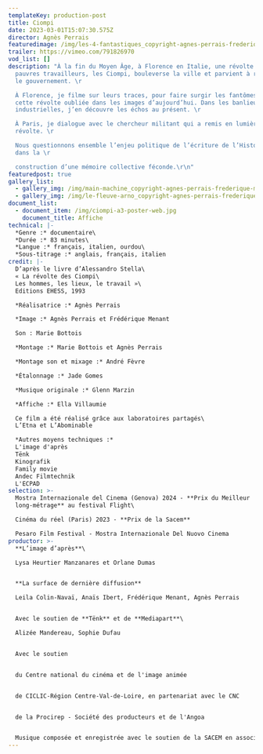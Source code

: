 ```yaml
---
templateKey: production-post
title: Ciompi
date: 2023-03-01T15:07:30.575Z
director: Agnès Perrais
featuredimage: /img/les-4-fantastiques_copyright-agnes-perrais-frederique-menant.jpeg
trailer: https://vimeo.com/791826970
vod_list: []
description: "À la fin du Moyen Âge, à Florence en Italie, une révolte des plus
  pauvres travailleurs, les Ciompi, bouleverse la ville et parvient à renverser
  le gouvernement. \r

  À Florence, je filme sur leurs traces, pour faire surgir les fantômes de
  cette révolte oubliée dans les images d’aujourd’hui. Dans les banlieues
  industrielles, j’en découvre les échos au présent. \r

  À Paris, je dialogue avec le chercheur militant qui a remis en lumière cette
  révolte. \r

  Nous questionnons ensemble l’enjeu politique de l’écriture de l’Histoire
  dans la \r

  construction d’une mémoire collective féconde.\r\n"
featuredpost: true
gallery_list:
  - gallery_img: /img/main-machine_copyright-agnes-perrais-frederique-menant.jpeg
  - gallery_img: /img/le-fleuve-arno_copyright-agnes-perrais-frederique-menant.jpg
document_list:
  - document_item: /img/ciompi-a3-poster-web.jpg
    document_title: Affiche
technical: |-
  *Genre :* documentaire\
  *Durée :* 83 minutes\
  *Langue :* français, italien, ourdou\
  *Sous-titrage :* anglais, français, italien
credit: |-
  D’après le livre d’Alessandro Stella\
  « La révolte des Ciompi\
  Les hommes, les lieux, le travail »\
  Editions EHESS, 1993

  *Réalisatrice :* Agnès Perrais

  *Image :* Agnès Perrais et Frédérique Menant

  Son : Marie Bottois

  *Montage :* Marie Bottois et Agnès Perrais

  *Montage son et mixage :* André Fèvre

  *Étalonnage :* Jade Gomes

  *Musique originale :* Glenn Marzin

  *Affiche :* Ella Villaumie

  Ce film a été réalisé grâce aux laboratoires partagés\
  L’Etna et L’Abominable

  *Autres moyens techniques :*
  L'image d'après
  Tënk
  Kinografik
  Family movie
  Andec Filmtechnik
  L'ECPAD
selection: >-
  Mostra Internazionale del Cinema (Genova) 2024 - **Prix du Meilleur
  long-métrage** au festival Flight\

  Cinéma du réel (Paris) 2023 - **Prix de la Sacem**

  Pesaro Film Festival - Mostra Internazionale Del Nuovo Cinema
productor: >-
  **L’image d’après**\

  Lysa Heurtier Manzanares et Orlane Dumas


  **La surface de dernière diffusion**

  Leila Colin-Navaï, Anaïs Ibert, Frédérique Menant, Agnès Perrais


  Avec le soutien de **Tënk** et de **Mediapart**\

  Alizée Mandereau, Sophie Dufau


  Avec le soutien


  du Centre national du cinéma et de l'image animée


  de CICLIC-Région Centre-Val-de-Loire, en partenariat avec le CNC


  de la Procirep - Société des producteurs et de l'Angoa


  Musique composée et enregistrée avec le soutien de la SACEM en association avec Normandie images
---
```

